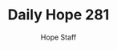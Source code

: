 ---
image: /assets/img/daily-hope-default-artwork.png
title: Daily Hope 281
number: 281
categories:
  - Daily Hope
author: Hope Staff
notes: Daily Hope 281
embed: >-
  EMBED_GOES_HERE
---